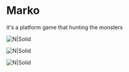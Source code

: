 # Marko

it's a platform game that hunting the monsters 

![N|Solid](https://ibb.co/mcsVbLd)

![N|Solid](https://i.ibb.co/nnLRYzY/image.png)

![N|Solid](https://ibb.co/gvXV9jb)
